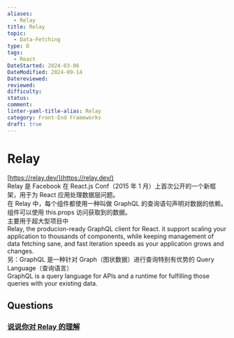 ```yaml
---
aliases:
  - Relay
title: Relay
topic:
  - Data-Fetching
type: D
tags:
  - React
DateStarted: 2024-03-06
DateModified: 2024-09-14
Datereviewed: 
reviewed: 
difficulty: 
status: 
comment: 
linter-yaml-title-alias: Relay
category: Front-End Frameworks
draft: true
---
```


# Relay

[https://relay.dev/](https://relay.dev/)  
Relay 是 Facebook 在 React.js Conf（2015 年 1 月）上首次公开的一个新框架，用于为 React 应用处理数据层问题。  
在 Relay 中，每个组件都使用一种叫做 GraphQL 的查询语句声明对数据的依赖。组件可以使用 this.props 访问获取到的数据。  
主要用于超大型项目中  
Relay, the producion-ready GraphQL client for React. it support scaling your application to thousands of components, while keeping management of data fetching sane, and fast iteration speeds as your application grows and changes.  
另：GraphQL 是一种针对 Graph（图状数据）进行查询特别有优势的 Query Language（查询语言）  
GraphQL is a query language for APIs and a runtime for fulfilling those queries with your existing data.

## Questions

### [说说你对 Relay 的理解](https://github.com/haizlin/fe-interview/issues/926)



